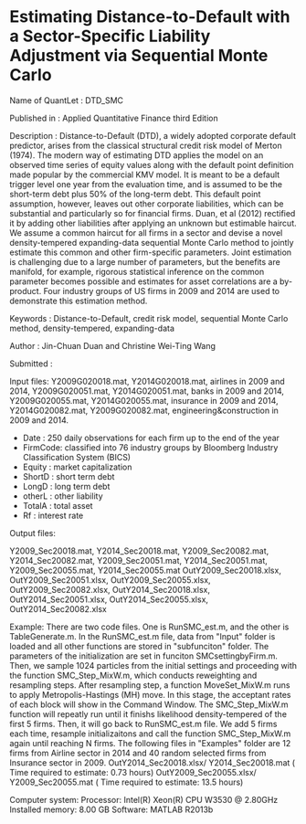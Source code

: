 # Estimating Distance-to-Default with a Sector-Specific Liability Adjustment via Sequential Monte Carlo
Name of QuantLet : DTD_SMC

Published in : Applied Quantitative Finance third Edition

Description : Distance-to-Default (DTD), a widely adopted corporate default predictor, arises
from the classical structural credit risk model of Merton (1974). The modern way of
estimating DTD applies the model on an observed time series of equity values along
with the default point definition made popular by the commercial KMV model. It is
meant to be a default trigger level one year from the evaluation time, and is assumed to
be the short-term debt plus 50% of the long-term debt. This default point assumption,
however, leaves out other corporate liabilities, which can be substantial and particularly
so for financial firms. Duan, et al (2012) rectified it by adding other liabilities after
applying an unknown but estimable haircut. We assume a common haircut for all firms in a sector and
devise a novel density-tempered expanding-data sequential Monte Carlo method to
jointly estimate this common and other firm-specific parameters. Joint estimation is
challenging due to a large number of parameters, but the benefits are manifold, for
example, rigorous statistical inference on the common parameter becomes possible
and estimates for asset correlations are a by-product. Four industry groups of US firms
in 2009 and 2014 are used to demonstrate this estimation method. 

Keywords : Distance-to-Default, credit risk model, sequential Monte Carlo method, density-tempered,
expanding-data

Author : Jin-Chuan Duan and Christine Wei-Ting Wang

Submitted :

Input files: 
Y2009G020018.mat, Y2014G020018.mat, airlines in 2009 and 2014, 
Y2009G020051.mat, Y2014G020051.mat, banks in 2009 and 2014, 
Y2009G020055.mat, Y2014G020055.mat, insurance in 2009 and 2014, 
Y2014G020082.mat, Y2009G020082.mat, engineering&construction in 2009 and 2014.
- Date    : 250 daily observations for each firm up to the end of the year
- FirmCode: classified into 76 industry groups by Bloomberg Industry Classification System (BICS)
- Equity  : market capitalization 
- ShortD  : short term debt 
- LongD   : long term debt
- otherL  : other liability 
- TotalA  : total asset 
- Rf      : interest rate

Output files: 

Y2009_Sec20018.mat, Y2014_Sec20018.mat, Y2009_Sec20082.mat, Y2014_Sec20082.mat, 
Y2009_Sec20051.mat, Y2014_Sec20051.mat, Y2009_Sec20055.mat, Y2014_Sec20055.mat
OutY2009_Sec20018.xlsx, OutY2009_Sec20051.xlsx, OutY2009_Sec20055.xlsx, OutY2009_Sec20082.xlsx, 
OutY2014_Sec20018.xlsx, OutY2014_Sec20051.xlsx, OutY2014_Sec20055.xlsx, OutY2014_Sec20082.xlsx

Example: 
There are two code files. One is RunSMC_est.m, and the other is TableGenerate.m. 
In the RunSMC_est.m file, data from "Input" folder is loaded and all other functions are stored in "subfunciton" folder. The parameters of the initialization are set in funciton SMCsettingbyFirm.m. Then, we sample 1024 particles from the initial settings and proceeding with the function SMC_Step_MixW.m, which conducts reweighting and resampling steps. After resampling step, a function MoveSet_MixW.m runs to apply Metropolis-Hastings (MH) move. In this stage, the acceptant rates of each block will show in the Command Window. The SMC_Step_MixW.m function will repeatly run until it finishs likelihood density-tempered of the first 5 firms. Then, it will go back to RunSMC_est.m file. We add 5 firms each time, resample initializaitons and call the function SMC_Step_MixW.m again until reaching N firms. The following files in "Examples" folder are 12 firms from Airline sector in 2014 and 40 random selected firms from Insurance sector in 2009. 
OutY2014_Sec20018.xlsx/ Y2014_Sec20018.mat ( Time required to estimate: 0.73 hours)
OutY2009_Sec20055.xlsx/ Y2009_Sec20055.mat ( Time required to estimate: 13.5 hours)

Computer system:
Processor: Intel(R) Xeon(R) CPU W3530 @ 2.80GHz
Installed memory: 8.00 GB
Software: MATLAB R2013b
